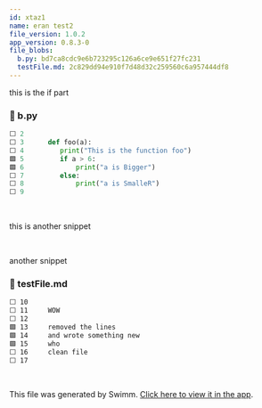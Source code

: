 ```yaml
---
id: xtaz1
name: eran test2
file_version: 1.0.2
app_version: 0.8.3-0
file_blobs:
  b.py: bd7ca8cdc9e6b723295c126a6ce9e651f27fc231
  testFile.md: 2c829dd94e910f7d48d32c259560c6a957444df8
---
```


this is the if part
<!-- NOTE-swimm-snippet: the lines below link your snippet to Swimm -->
### 📄 b.py
```python
⬜ 2      
⬜ 3      def foo(a):
⬜ 4      	print("This is the function foo")
🟩 5      	if a > 6:
🟩 6      		print("a is Bigger")
⬜ 7      	else:
⬜ 8      		print("a is SmalleR")
⬜ 9      
```

<br/>

this is another snippet

<br/>

another snippet
<!-- NOTE-swimm-snippet: the lines below link your snippet to Swimm -->
### 📄 testFile.md
```markdown
⬜ 10     
⬜ 11     WOW
⬜ 12     
🟩 13     removed the lines
🟩 14     and wrote something new
🟩 15     who
⬜ 16     clean file
⬜ 17     
```

<br/>

This file was generated by Swimm. [Click here to view it in the app](https://swimm-web-app.web.app/repos/Z2l0aHViJTNBJTNBdGVzdC1naXRodWItYXBwJTNBJTNBc3dpbW1pbw==/docs/xtaz1).